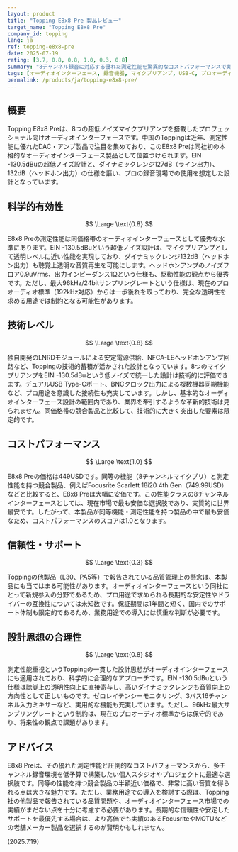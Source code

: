 ```yaml
---
layout: product
title: "Topping E8x8 Pre 製品レビュー"
target_name: "Topping E8x8 Pre"
company_id: topping
lang: ja
ref: topping-e8x8-pre
date: 2025-07-19
rating: [3.7, 0.8, 0.8, 1.0, 0.3, 0.8]
summary: "8チャンネル録音に対応する優れた測定性能を驚異的なコストパフォーマンスで実現したプロフェッショナル・オーディオインターフェース。ただし信頼性には懸念がある。"
tags: [オーディオインターフェース, 録音機器, マイクプリアンプ, USB-C, プロオーディオ]
permalink: /products/ja/topping-e8x8-pre/
---
```


## 概要

Topping E8x8 Preは、8つの超低ノイズマイクプリアンプを搭載したプロフェッショナル向けオーディオインターフェースです。中国のToppingは近年、測定性能に優れたDAC・アンプ製品で注目を集めており、このE8x8 Preは同社初の本格的なオーディオインターフェース製品として位置づけられます。EIN -130.5dBuの超低ノイズ設計と、ダイナミックレンジ127dB（ライン出力）、132dB（ヘッドホン出力）の仕様を謳い、プロの録音現場での使用を想定した設計となっています。

## 科学的有効性

$$ \Large \text{0.8} $$

E8x8 Preの測定性能は同価格帯のオーディオインターフェースとして優秀な水準にあります。EIN -130.5dBuという超低ノイズ設計は、マイクプリアンプとして透明レベルに近い性能を実現しており、ダイナミックレンジ132dB（ヘッドホン出力）も聴覚上透明な音質再生を可能にします。ヘッドホンアンプのノイズフロア0.9uVrms、出力インピーダンス1Ωという仕様も、駆動性能の観点から優秀です。ただし、最大96kHz/24bitサンプリングレートという仕様は、現在のプロオーディオ標準（192kHz対応）からは一歩後れを取っており、完全な透明性を求める用途では制約となる可能性があります。

## 技術レベル

$$ \Large \text{0.8} $$

独自開発のLNRDモジュールによる安定電源供給、NFCA-LEヘッドホンアンプ回路など、Toppingの技術的蓄積が活かされた設計となっています。8つのマイクプリアンプをEIN -130.5dBuという低ノイズで統一した設計は技術的に評価できます。デュアルUSB Type-Cポート、BNCクロック出力による複数機器同期機能など、プロ用途を意識した接続性も充実しています。しかし、基本的なオーディオインターフェース設計の範囲内であり、業界を牽引するような革新的技術は見られません。同価格帯の競合製品と比較して、技術的に大きく突出した要素は限定的です。

## コストパフォーマンス

$$ \Large \text{1.0} $$

E8x8 Preの価格は449USDです。同等の機能（8チャンネルマイクプリ）と測定性能を持つ競合製品、例えばFocusrite Scarlett 18i20 4th Gen（749.99USD）などと比較すると、E8x8 Preは大幅に安価です。この性能クラスの8チャンネルインターフェースとしては、現在市場で最も安価な選択肢であり、実質的に世界最安です。したがって、本製品が同等機能・測定性能を持つ製品の中で最も安価なため、コストパフォーマンスのスコアは1.0となります。

## 信頼性・サポート

$$ \Large \text{0.3} $$

Toppingの他製品（L30、PA5等）で報告されている品質管理上の懸念は、本製品にも当てはまる可能性があります。オーディオインターフェースという同社にとって新規参入の分野であるため、プロ用途で求められる長期的な安定性やドライバーの互換性については未知数です。保証期間は1年間と短く、国内でのサポート体制も限定的であるため、業務用途での導入には慎重な判断が必要です。

## 設計思想の合理性

$$ \Large \text{0.8} $$

測定性能重視というToppingの一貫した設計思想がオーディオインターフェースにも適用されており、科学的に合理的なアプローチです。EIN -130.5dBuという仕様は聴覚上の透明性向上に直接寄与し、高いダイナミックレンジも音質向上の方向性として正しいものです。ゼロレイテンシーモニタリング、3バス16チャンネル入力ミキサーなど、実用的な機能も充実しています。ただし、96kHz最大サンプリングレートという制約は、現在のプロオーディオ標準からは保守的であり、将来性の観点で課題があります。

## アドバイス

E8x8 Preは、その優れた測定性能と圧倒的なコストパフォーマンスから、多チャンネル録音環境を低予算で構築したい個人スタジオやプロジェクトに最適な選択肢です。同等の性能を持つ競合製品の半額近い価格で、非常に高い音質を得られる点は大きな魅力です。ただし、業務用途での導入を検討する際は、Topping社の他製品で報告されている品質問題や、オーディオインターフェース市場での実績がまだない点を十分に考慮する必要があります。長期的な信頼性や安定したサポートを最優先する場合は、より高価でも実績のあるFocusriteやMOTUなどの老舗メーカー製品を選択するのが賢明かもしれません。

(2025.7.19)
